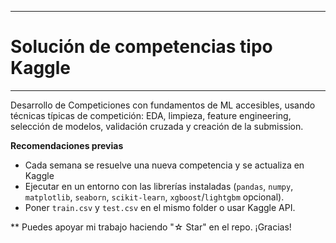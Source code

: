 ******************************************
# **Solución de competencias tipo Kaggle**
******************************************
Desarrollo de Competiciones con fundamentos de ML accesibles, usando técnicas típicas de competición: EDA, limpieza, feature engineering, selección de modelos, validación cruzada y creación de la submission.


**Recomendaciones previas**
- Cada semana se resuelve una nueva competencia y se actualiza en Kaggle
- Ejecutar en un entorno con las librerías instaladas (`pandas`, `numpy`, `matplotlib`, `seaborn`, `scikit-learn`, `xgboost`/`lightgbm` opcional).
- Poner `train.csv` y `test.csv` en el mismo folder o usar Kaggle API.

** Puedes apoyar mi trabajo haciendo "☆ Star" en el repo. ¡Gracias!
